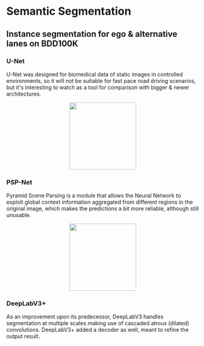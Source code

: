 # Semantic Segmentation

## Instance segmentation for ego & alternative lanes on BDD100K

### U-Net

U-Net was designed for biomedical data of static images in controlled environments, so it will not be suitable for fast pace road driving scenarios, but it's interesting to watch as a tool for comparison with bigger & newer architectures.

<p align="center">
  <img src="https://user-images.githubusercontent.com/81184255/219595204-d18d37e6-51a5-4089-b3e8-ad57bea2d9c3.gif" with = "225" height = "175" />
</p>

### PSP-Net

Pyramid Scene Parsing is a module that allows the Neural Network to exploit global context information aggregated from different regions in the original image, which makes the predictions a bit more reliable, although still unusable.

<p align="center">
  <img src="https://user-images.githubusercontent.com/81184255/219856210-1dab9051-166d-45c8-9789-a9522aea2a47.gif" with = "225" height = "175" />
</p>

### DeepLabV3+

As an improvement upon its predecessor, DeepLabV3 handles segmentation at multiple scales making use of cascaded atrous (dilated) convolutions. DeepLabV3+ added a decoder as well, meant to refine the output result. 
